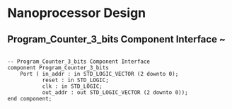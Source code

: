 # Nanoprocessor Design

<h2>Program_Counter_3_bits Component Interface ~</h2>

<pre>
<code>
-- Program_Counter_3_bits Component Interface
component Program_Counter_3_bits
    Port ( in_addr : in STD_LOGIC_VECTOR (2 downto 0);
           reset : in STD_LOGIC;
           clk : in STD_LOGIC;
           out_addr : out STD_LOGIC_VECTOR (2 downto 0));
end component;
</code>
</pre>
